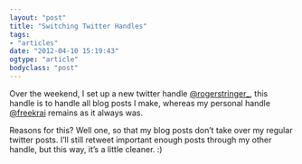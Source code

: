 ```yaml
---
layout: "post"
title: "Switching Twitter Handles"
tags: 
- "articles"
date: "2012-04-10 15:19:43"
ogtype: "article"
bodyclass: "post"
---
```


Over the weekend, I set up a new twitter handle [@rogerstringer_](http://twitter.com/rogerstringer_), this handle is to handle all blog posts I make, whereas my personal handle [@freekrai](http://twitter.com/freekrai) remains as it always was.

Reasons for this? Well one, so that my blog posts don’t take over my regular twitter posts. I’ll still retweet important enough posts through my other handle, but this way, it’s a little cleaner. :)